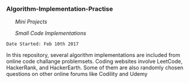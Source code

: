 ### Algorithm-Implementation-Practise
<i>
<ul>Mini Projects</ul>
<ul>Small Code Implementations </ul>
</i>


`Date Started: Feb 10th 2017`

<p>In this repository, several algorithm implementations are included from online code challange problemsets. Coding websites involve LeetCode, HackerRank, and HackerEarth. Some of them are also randomly chosen questions on other online forums like Codility and Udemy <p>
